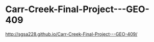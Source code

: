 # Carr-Creek-Final-Project---GEO-409

http://sgsa228.github.io/Carr-Creek-Final-Project---GEO-409/

